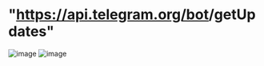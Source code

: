 # "https://api.telegram.org/bot<TOKEN>/getUpdates"
  ![image](https://user-images.githubusercontent.com/57319180/150418463-7ae10724-4ac9-4d5a-8cc2-8fbd1a29fa50.png)
  ![image](https://user-images.githubusercontent.com/57319180/150417931-fcfeed2e-baa4-4376-a2a0-622977df0a77.png)

